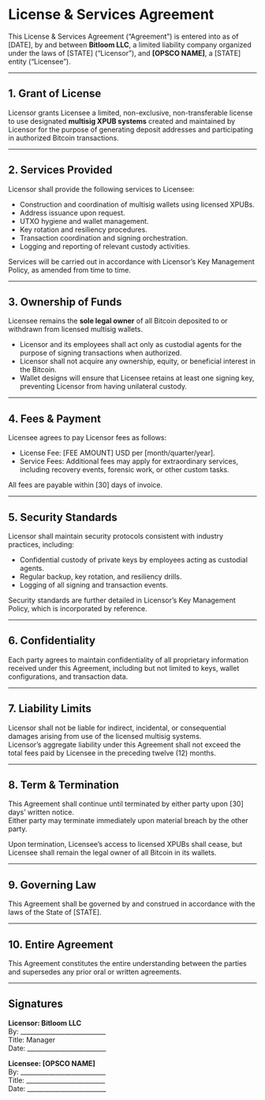 # License & Services Agreement

This License & Services Agreement (“Agreement”) is entered into as of [DATE], by and between **Bitloom LLC**, a limited liability company organized under the laws of [STATE] (“Licensor”), and **[OPSCO NAME]**, a [STATE] entity (“Licensee”).

---

## 1. Grant of License
Licensor grants Licensee a limited, non-exclusive, non-transferable license to use designated **multisig XPUB systems** created and maintained by Licensor for the purpose of generating deposit addresses and participating in authorized Bitcoin transactions.

---

## 2. Services Provided
Licensor shall provide the following services to Licensee:
- Construction and coordination of multisig wallets using licensed XPUBs.  
- Address issuance upon request.  
- UTXO hygiene and wallet management.  
- Key rotation and resiliency procedures.  
- Transaction coordination and signing orchestration.  
- Logging and reporting of relevant custody activities.  

Services will be carried out in accordance with Licensor’s Key Management Policy, as amended from time to time.

---

## 3. Ownership of Funds
Licensee remains the **sole legal owner** of all Bitcoin deposited to or withdrawn from licensed multisig wallets.  
- Licensor and its employees shall act only as custodial agents for the purpose of signing transactions when authorized.  
- Licensor shall not acquire any ownership, equity, or beneficial interest in the Bitcoin.  
- Wallet designs will ensure that Licensee retains at least one signing key, preventing Licensor from having unilateral custody.

---

## 4. Fees & Payment
Licensee agrees to pay Licensor fees as follows:
- License Fee: [FEE AMOUNT] USD per [month/quarter/year].  
- Service Fees: Additional fees may apply for extraordinary services, including recovery events, forensic work, or other custom tasks.  

All fees are payable within [30] days of invoice.

---

## 5. Security Standards
Licensor shall maintain security protocols consistent with industry practices, including:  
- Confidential custody of private keys by employees acting as custodial agents.  
- Regular backup, key rotation, and resiliency drills.  
- Logging of all signing and transaction events.  

Security standards are further detailed in Licensor’s Key Management Policy, which is incorporated by reference.

---

## 6. Confidentiality
Each party agrees to maintain confidentiality of all proprietary information received under this Agreement, including but not limited to keys, wallet configurations, and transaction data.

---

## 7. Liability Limits
Licensor shall not be liable for indirect, incidental, or consequential damages arising from use of the licensed multisig systems.  
Licensor’s aggregate liability under this Agreement shall not exceed the total fees paid by Licensee in the preceding twelve (12) months.

---

## 8. Term & Termination
This Agreement shall continue until terminated by either party upon [30] days’ written notice.  
Either party may terminate immediately upon material breach by the other party.  

Upon termination, Licensee’s access to licensed XPUBs shall cease, but Licensee shall remain the legal owner of all Bitcoin in its wallets.

---

## 9. Governing Law
This Agreement shall be governed by and construed in accordance with the laws of the State of [STATE].

---

## 10. Entire Agreement
This Agreement constitutes the entire understanding between the parties and supersedes any prior oral or written agreements.

---

## Signatures

**Licensor: Bitloom LLC**  
By: ___________________________  
Title: Manager  
Date: _________________________  

**Licensee: [OPSCO NAME]**  
By: ___________________________  
Title: _________________________  
Date: _________________________  
